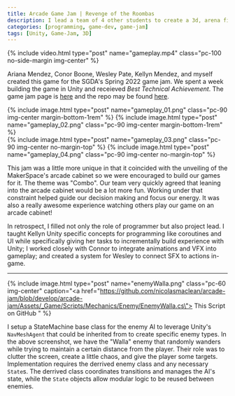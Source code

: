 ```yaml
---
title: Arcade Game Jam | Revenge of the Roombas
description: I lead a team of 4 other students to create a 3d, arena fighter for the SGDA and MakerSpace's Spring 2022 Game Jam.
categories: [programming, game-dev, game-jam]
tags: [Unity, Game-Jam, 3D]
---
```


{% include video.html type="post" name="gameplay.mp4" class="pc-100 no-side-margin img-center" %}

Ariana Mendez, Conor Boone, Wesley Pate, Kellyn Mendez, and myself created this game for the SGDA's Spring 2022 game jam. We spent a week building the game in Unity and receieved *Best Technical Achievement*. The game jam page is [here](https://amendez.itch.io/revenge-of-the-roombas) and the repo may be found [here](https://github.com/nicolasmaclean/arcade-jam).

<div class="flex-row">
    {% include image.html type="post" name="gameplay_01.png" class="pc-90 img-center margin-bottom-1rem" %}
    {% include image.html type="post" name="gameplay_02.png" class="pc-90 img-center margin-bottom-1rem" %}
</div>

<div class="flex-row">
    {% include image.html type="post" name="gameplay_03.png" class="pc-90 img-center no-margin-top" %}
    {% include image.html type="post" name="gameplay_04.png" class="pc-90 img-center no-margin-top" %}
</div>

This jam was a little more unique in that it coincided with the unveiling of the MakerSpace's arcade cabinet so we were encouraged to build our games for it. The theme was "Combo". Our team very quickly agreed that leaning into the arcade cabinet would be a lot more fun. Working under that constraint helped guide our decision making and focus our energy. It was also a really awesome experience watching others play our game on an arcade cabinet!

In retrospect, I filled not only the role of programmer but also project lead. I taught Kellyn Unity specific concepts for programming like coroutines and UI while specifically giving her tasks to incrementally build experience with Unity; I worked closely with Connor to integrate animations and VFX into gameplay; and created a system for Wesley to connect SFX to actions in-game.

---

{% include image.html type="post" name="enemyWalla.png" class="pc-60 img-center" caption="<a href=\"https://github.com/nicolasmaclean/arcade-jam/blob/develop/arcade-jam/Assets/_Game/Scripts/Mechanics/Enemy/EnemyWalla.cs\"> This Script on GitHub </a>" %}

I setup a StateMachine base class for the enemy AI to leverage Unity's `NavMeshAgent` that could be inherited from to create specific enemy types. In the above screenshot, we have the "Walla" enemy that randomly wanders while trying to maintain a certain distance from the player. Their role was to clutter the screen, create a little chaos, and give the player some targets. Implementation requires the derrived enemy class and any necessary `State`s. The derrived class coordinates transitions and manages the AI's state, while the `State` objects allow modular logic to be reused between enemies.